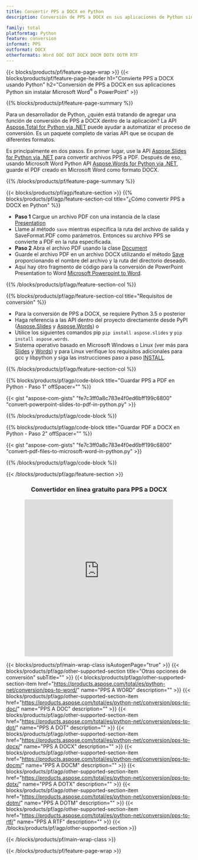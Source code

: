 ```yaml
---
title: Convertir PPS a DOCX en Python
description: Conversión de PPS a DOCX en sus aplicaciones de Python sin usar Microsoft Word o PowerPoint 

family: total
platformtag: Python
feature: conversion
informat: PPS
outformat: DOCX
otherformats: Word DOC DOT DOCX DOCM DOTX DOTM RTF
---
```

{{< blocks/products/pf/feature-page-wrap >}}
{{< blocks/products/pf/feature-page-header h1="Convierte PPS a DOCX usando Python" h2="Conversión de PPS a DOCX en sus aplicaciones Python sin instalar Microsoft Word<sup>&reg;</sup> o PowerPoint" >}}

{{% blocks/products/pf/feature-page-summary %}}

Para un desarrollador de Python, ¿quién está tratando de agregar una función de conversión de PPS a DOCX dentro de la aplicación? La API [Aspose.Total for Python via .NET](https://products.aspose.com/total/python-net/) puede ayudar a automatizar el proceso de conversión. Es un paquete completo de varias API que se ocupan de diferentes formatos.  

Es principalmente en dos pasos. En primer lugar, use la API [Aspose.Slides for Python via .NET](https://products.aspose.com/slides/python-net/) para convertir archivos PPS a PDF. Después de eso, usando Microsoft Word Python API [Aspose.Words for Python via .NET](https://products.aspose.com/words/python-net/), guarde el PDF creado en Microsoft Word como formato DOCX. 

{{% /blocks/products/pf/feature-page-summary %}}

{{< blocks/products/pf/agp/feature-section >}}
{{% blocks/products/pf/agp/feature-section-col title="¿Cómo convertir PPS a DOCX en Python" %}}
-  **Paso 1** Cargue un archivo PDF con una instancia de la clase [Presentation](https://reference.aspose.com/slides/python-net/aspose.slides/presentation/)
-  Llame al método `save` mientras especifica la ruta del archivo de salida y SaveFormat.PDF como parámetros. Entonces su archivo PPS se convierte a PDF en la ruta especificada.
- **Paso 2** Abra el archivo PDF usando la clase [Document](https://reference.aspose.com/words/python-net/aspose.words/document/)
- Guarde el archivo PDF en un archivo DOCX utilizando el método [Save](https://reference.aspose.com/words/python-net/aspose.words/document/save/) proporcionando el nombre del archivo y la ruta del directorio deseado.
- Aquí hay otro fragmento de código para la conversión de PowerPoint Presentation to Word [Microsoft Powerpoint to Word](https://products.aspose.com/total/python-net/conversion/).

{{% /blocks/products/pf/agp/feature-section-col %}}

{{% blocks/products/pf/agp/feature-section-col title="Requisitos de conversión" %}}

- Para la conversión de PPS a DOCX, se requiere Python 3.5 o posterior
- Haga referencia a las API dentro del proyecto directamente desde PyPI ([Aspose.Slides](https://pypi.org/project/Aspose.Slides/) y [Aspose.Words](https://pypi.org/project/aspose-words/)) o
- Utilice los siguientes comandos pip ```pip install aspose.slides``` y ```pip install aspose.words```. 
- Sistema operativo basado en Microsoft Windows o Linux (ver más para [Slides](https://docs.aspose.com/slides/python-net/system-requirements/) y [Words](https://docs.aspose.com/words/python-net/system-requirements/)) y para Linux verifique los requisitos adicionales para gcc y libpython y siga las instrucciones paso a paso [INSTALL](https://docs.aspose.com/words/python-net/installation/).
 

{{% /blocks/products/pf/agp/feature-section-col %}}

{{% blocks/products/pf/agp/code-block title="Guardar PPS a PDF en Python - Paso 1" offSpacer="" %}}

{{< gist "aspose-com-gists" "fe7c3ff0a8c783e4f0ed6bff199c6800" "convert-powerpoint-slides-to-pdf-in-python.py" >}}

{{% /blocks/products/pf/agp/code-block %}}

{{% blocks/products/pf/agp/code-block title="Guardar PDF a DOCX en Python - Paso 2" offSpacer="" %}}

{{< gist "aspose-com-gists" "fe7c3ff0a8c783e4f0ed6bff199c6800" "convert-pdf-files-to-microsoft-word-in-python.py" >}}

{{% /blocks/products/pf/agp/code-block %}}

{{< /blocks/products/pf/agp/feature-section >}}
<div class="container-fluid agp-content bg-white aboutfile box-1 vh100 section nopbtm">
<div class=container>
<div class=row>
<div class="demobox tc col-md-12 padding-0" align="center">

<h3>Convertidor en línea gratuito para PPS a DOCX</h3>

<iframe style="border: none; height: 426px;" scrolling="no" src="https://total-conversion-app-65z5r2lp.qa.k8s.dynabic.com/?to=docx&from=pps" id="child-iframe" width="80%"></iframe>

</div></div>
</div></div>

{{< blocks/products/pf/main-wrap-class isAutogenPage="true" >}}
{{< blocks/products/pf/agp/other-supported-section title="Otras opciones de conversión" subTitle="" >}}
{{< blocks/products/pf/agp/other-supported-section-item href="https://products.aspose.com/total/es/python-net/conversion/pps-to-word/" name="PPS A WORD" description="" >}}
{{< blocks/products/pf/agp/other-supported-section-item href="https://products.aspose.com/total/es/python-net/conversion/pps-to-doc/" name="PPS A DOC" description="" >}}
{{< blocks/products/pf/agp/other-supported-section-item href="https://products.aspose.com/total/es/python-net/conversion/pps-to-dot/" name="PPS A DOT" description="" >}}
{{< blocks/products/pf/agp/other-supported-section-item href="https://products.aspose.com/total/es/python-net/conversion/pps-to-docx/" name="PPS A DOCX" description="" >}}
{{< blocks/products/pf/agp/other-supported-section-item href="https://products.aspose.com/total/es/python-net/conversion/pps-to-docm/" name="PPS A DOCM" description="" >}}
{{< blocks/products/pf/agp/other-supported-section-item href="https://products.aspose.com/total/es/python-net/conversion/pps-to-dotx/" name="PPS A DOTX" description="" >}}
{{< blocks/products/pf/agp/other-supported-section-item href="https://products.aspose.com/total/es/python-net/conversion/pps-to-dotm/" name="PPS A DOTM" description="" >}}
{{< blocks/products/pf/agp/other-supported-section-item href="https://products.aspose.com/total/es/python-net/conversion/pps-to-rtf/" name="PPS A RTF" description="" >}}
{{< /blocks/products/pf/agp/other-supported-section >}}

{{< /blocks/products/pf/main-wrap-class >}}

{{< /blocks/products/pf/feature-page-wrap >}}